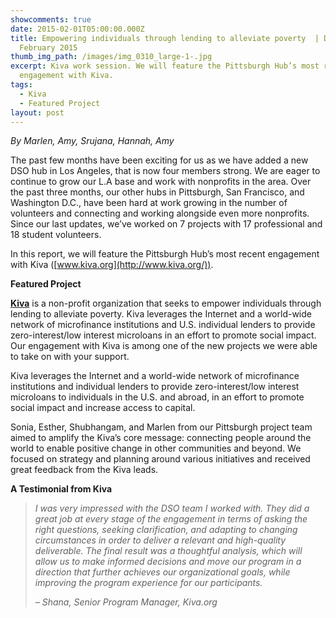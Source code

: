 ```yaml
---
showcomments: true
date: 2015-02-01T05:00:00.000Z
title: Empowering individuals through lending to alleviate poverty  | DSO Update
  February 2015
thumb_img_path: /images/img_0310_large-1-.jpg
excerpt: Kiva work session. We will feature the Pittsburgh Hub’s most recent
  engagement with Kiva.
tags:
  - Kiva
  - Featured Project
layout: post
---
```

*By Marlen, Amy, Srujana, Hannah, Amy*

The past few months have been exciting for us as we have added a new DSO hub in Los Angeles, that is now four members strong. We are eager to continue to grow our L.A base and work with nonprofits in the area. Over the past three months, our other hubs in Pittsburgh, San Francisco, and Washington D.C., have been hard at work growing in the number of volunteers and connecting and working alongside even more nonprofits. Since our last updates, we’ve worked on 7 projects with 17 professional and 18 student volunteers.

In this report, we will feature the Pittsburgh Hub’s most recent engagement with Kiva ([www.kiva.org](http://www.kiva.org/)).

**Featured Project**

**[Kiva](http://www.kiva.org/)** is a non-profit organization that seeks to empower individuals through lending to alleviate poverty. Kiva leverages the Internet and a world-wide network of microfinance institutions and U.S. individual lenders to provide zero-interest/low interest microloans in an effort to promote social impact. Our engagement with Kiva is among one of the new projects we were able to take on with your support.

Kiva leverages the Internet and a world-wide network of microfinance institutions and individual lenders to provide zero-interest/low interest microloans to individuals in the U.S. and abroad, in an effort to promote social impact and increase access to capital.

Sonia, Esther, Shubhangam, and Marlen from our Pittsburgh project team aimed to amplify the Kiva’s core message: connecting people around the world to enable positive change in other communities and beyond. We focused on strategy and planning around various initiatives and received great feedback from the Kiva leads.

**A Testimonial from Kiva**

> *I was very impressed with the DSO team I worked with. They did a great job at every stage of the engagement in terms of asking the right questions, seeking clarification, and adapting to changing circumstances in order to deliver a relevant and high-quality deliverable. The final result was a thoughtful analysis, which will allow us to make informed decisions and move our program in a direction that further achieves our organizational goals, while improving the program experience for our participants.*
>
> *– Shana, Senior Program Manager, Kiva.org*
